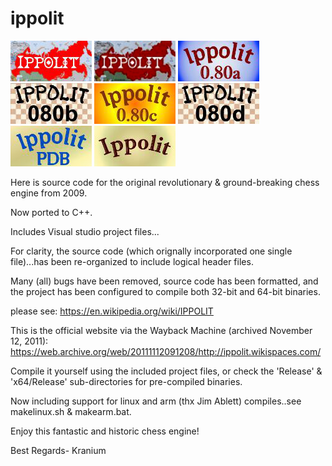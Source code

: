 # ippolit

![alt tag](https://raw.githubusercontent.com/FireFather/ippolit/master/logos/ippolit-0.bmp)
![alt tag](https://raw.githubusercontent.com/FireFather/ippolit/master/logos/ippolit-1.bmp)
![alt tag](https://raw.githubusercontent.com/FireFather/ippolit/master/logos/ippolit-2.bmp)
![alt tag](https://raw.githubusercontent.com/FireFather/ippolit/master/logos/ippolit-3.bmp)
![alt tag](https://raw.githubusercontent.com/FireFather/ippolit/master/logos/ippolit-4.bmp)
![alt tag](https://raw.githubusercontent.com/FireFather/ippolit/master/logos/ippolit-5.bmp)
![alt tag](https://raw.githubusercontent.com/FireFather/ippolit/master/logos/ippolit-6.bmp)
![alt tag](https://raw.githubusercontent.com/FireFather/ippolit/master/logos/ippolit-7.bmp)

Here is source code for the original revolutionary & ground-breaking chess engine from 2009.

Now ported to C++.

Includes Visual studio project files...

For clarity, the source code (which orignally incorporated one single file)...has been re-organized to include logical header files.

Many (all) bugs have been removed, source code has been formatted, and the project has been configured to compile both 32-bit and 64-bit binaries.

please see:
https://en.wikipedia.org/wiki/IPPOLIT

This is the official website via the Wayback Machine (archived November 12, 2011):
https://web.archive.org/web/20111112091208/http://ippolit.wikispaces.com/

Compile it yourself using the included project files, or check the 'Release' & 'x64/Release' sub-directories for pre-compiled binaries.

Now including support for linux and arm (thx Jim Ablett) compiles..see makelinux.sh & makearm.bat.

Enjoy this fantastic and historic chess engine!

Best Regards-
Kranium

